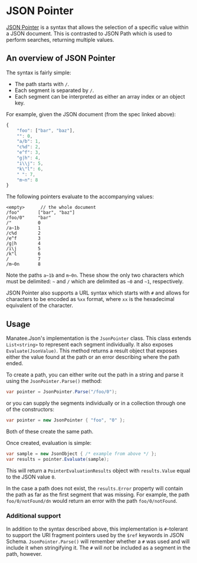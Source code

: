 # JSON Pointer

[JSON Pointer](https://tools.ietf.org/html/rfc6901) is a syntax that allows the selection of a specific value within a JSON document.  This is contrasted to JSON Path which is used to perform searches, returning multiple values.

## An overview of JSON Pointer

The syntax is fairly simple:

- The path starts with `/`.
- Each segment is separated by `/`.
- Each segment can be interpreted as either an array index or an object key.

For example, given the JSON document (from the spec linked above):

```javascript
{
    "foo": ["bar", "baz"],
    "": 0,
    "a/b": 1,
    "c%d": 2,
    "e^f": 3,
    "g|h": 4,
    "i\\j": 5,
    "k\"l": 6,
    " ": 7,
    "m~n": 8
}
```

The following pointers evaluate to the accompanying values:

```
<empty>      // the whole document
/foo"       ["bar", "baz"]
/foo/0"     "bar"
/"          0
/a~1b       1
/c%d        2
/e^f        3
/g|h        4
/i\j        5
/k"l        6
/           7
/m~0n       8
```

Note the paths `a~1b` and `m~0n`.  These show the only two characters which must be delimited: `~` and `/` which are delimited as `~0` and `~1`, respectively.

JSON Pointer also supports a URL syntax which starts with `#` and allows for characters to be encoded as `%xx` format, where `xx` is the hexadecimal equivalent of the character.

## Usage

Manatee.Json's implementation is the `JsonPointer` class.  This class extends `List<string>` to represent each segment individually.  It also exposes `Evaluate(JsonValue)`.  This method returns a result object that exposes either the value found at the path or an error describing where the path ended.

To create a path, you can either write out the path in a string and parse it using the `JsonPointer.Parse()` method:

```csharp
var pointer = JsonPointer.Parse("/foo/0");
```

or you can supply the segments individually or in a collection through one of the constructors:

```csharp
var pointer = new JsonPointer { "foo", "0" };
```

Both of these create the same path.

Once created, evaluation is simple:

```csharp
var sample = new JsonObject { /* example from above */ };
var results = pointer.Evaluate(sample);
```

This will return a `PointerEvaluationResults` object with `results.Value` equal to the JSON value `0`.

In the case a path does not exist, the `results.Error` property will contain the path as far as the first segment that was missing.  For example, the path `foo/0/notFound/dn` would return an error with the path `foo/0/notFound`.

### Additional support

In addition to the syntax described above, this implementation is `#`-tolerant to support the URI fragment pointers used by the `$ref` keywords in JSON Schema.  `JsonPointer.Parse()` will remember whether a `#` was used and will include it when stringifying it.  The `#` will *not* be included as a segment in the path, however.
